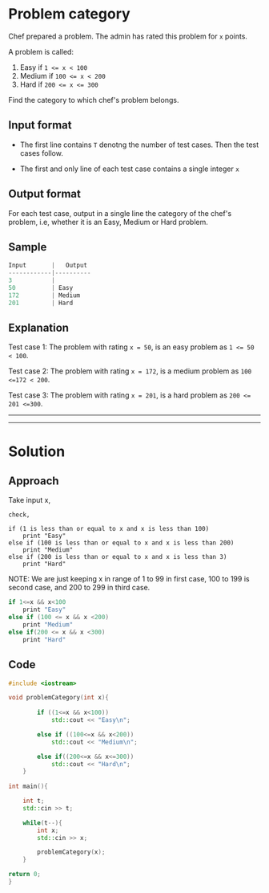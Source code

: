 # Problem category

Chef prepared a problem. The admin has rated this problem for `x` points.

A problem is called:

1. Easy if `1 <= x < 100`
2. Medium if `100 <= x < 200`
3. Hard if `200 <= x <= 300`

Find the category to which chef's problem belongs.

## Input format

* The first line contains `T` denotng the number of test cases. Then the test cases follow.

* The first and only line of each test case contains a single integer `x`

## Output format

For each test case, output in a single line the category of the chef's problem, i.e, whether it is an Easy, Medium or Hard problem.


## Sample

```cpp
Input       |   Output
------------|----------         
3           |
50          | Easy
172         | Medium
201         | Hard
```

## Explanation

Test case 1: The problem with rating `x = 50`, is an easy problem as `1 <= 50 < 100`.

Test case 2: The problem with rating `x = 172`, is a medium problem as `100 <=172 < 200`.

Test case 3: The problem with rating `x = 201`, is a hard problem as `200 <= 201 <=300`.

-----------------------
-----------------------

# Solution 


## Approach

Take input x,

```
check, 

if (1 is less than or equal to x and x is less than 100)
    print "Easy"
else if (100 is less than or equal to x and x is less than 200)
    print "Medium"
else if (200 is less than or equal to x and x is less than 3)
    print "Hard"

```

NOTE: We are just keeping x in range of 1 to 99 in first case, 100 to 199 is second case, and 200 to 299 in third case.

```cpp
if 1<=x && x<100
    print "Easy"
else if (100 <= x && x <200)
    print "Medium"
else if(200 <= x && x <300)
    print "Hard"
```
 
## Code

```cpp
#include <iostream>

void problemCategory(int x){
    
        if ((1<=x && x<100))
            std::cout << "Easy\n";

        else if ((100<=x && x<200))
            std::cout << "Medium\n";

        else if((200<=x && x<=300))
            std::cout << "Hard\n";
    }
    
int main(){

    int t;
    std::cin >> t;

    while(t--){
        int x;
        std::cin >> x;

        problemCategory(x);
    }

return 0;
}
```